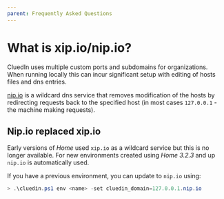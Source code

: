 ```yaml
---
parent: Frequently Asked Questions
---
```


# What is xip.io/nip.io?

CluedIn uses multiple custom ports and subdomains for organizations.
When running locally this can incur significant setup with editing of hosts files and dns entries.

[nip.io] is a wildcard dns service that removes modification of the hosts by
redirecting requests back to the specified host (in most cases `127.0.0.1` - the machine making requests).

## Nip.io replaced xip.io

Early versions of _Home_ used `xip.io` as a wildcard service but this is no longer available.  For new environments created using _Home 3.2.3_ and up `nip.io` is automatically used.

If you have a previous environment, you can update to `nip.io` using:
```powershell
> .\cluedin.ps1 env <name> -set cluedin_domain=127.0.0.1.nip.io
```

[nip.io]:https://nip.io/